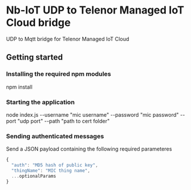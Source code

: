 # Nb-IoT UDP to Telenor Managed IoT Cloud bridge

UDP to Mqtt bridge for Telenor Managed IoT Cloud

## Getting started

### Installing the required npm modules

npm install

### Starting the application

node index.js --username "mic username" --password "mic password" --port "udp port" --path "path to cert folder"
  
### Sending authenticated messages

Send a JSON payload containing the following required parameteres

```javascript
{
  "auth": "MD5 hash of public key",
  "thingName": "MIC thing name",
  ...optionalParams
}
```

